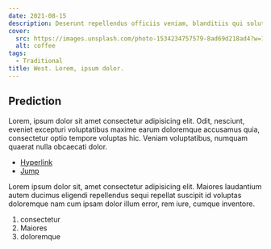 ```yaml
---
date: 2021-08-15
description: Deserunt repellendus officiis veniam, blanditiis qui soluta magni quia illo, earum quod quibusdam? Ea doloremque ducimus fugiat ullam saepe facere neque enim.
cover:
  src: https://images.unsplash.com/photo-1534234757579-8ad69d218ad4?w=1080
  alt: coffee
tags:
  - Traditional
title: West. Lorem, ipsum dolor.
---
```


## Prediction

Lorem, ipsum dolor sit amet consectetur adipisicing elit. Odit, nesciunt, eveniet excepturi voluptatibus maxime earum doloremque accusamus quia, consectetur optio tempore voluptas hic. Veniam voluptatibus, numquam quaerat nulla obcaecati dolor.

- [Hyperlink](https://example.com/)
- [Jump](#)

Lorem ipsum dolor sit, amet consectetur adipisicing elit. Maiores laudantium autem ducimus eligendi repellendus sequi repellat suscipit id voluptas doloremque nam cum ipsam dolor illum error, rem iure, cumque inventore.

1. consectetur
1. Maiores
1. doloremque
